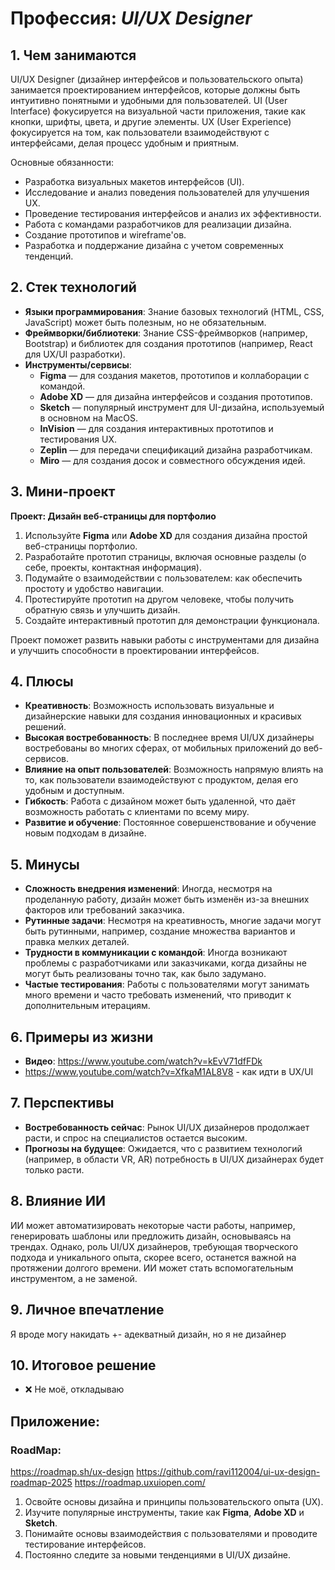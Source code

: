 # Профессия: *UI/UX Designer*

## 1. Чем занимаются
UI/UX Designer (дизайнер интерфейсов и пользовательского опыта) занимается проектированием интерфейсов, которые должны быть интуитивно понятными и удобными для пользователей. UI (User Interface) фокусируется на визуальной части приложения, такие как кнопки, шрифты, цвета, и другие элементы. UX (User Experience) фокусируется на том, как пользователи взаимодействуют с интерфейсами, делая процесс удобным и приятным.

Основные обязанности:
- Разработка визуальных макетов интерфейсов (UI).
- Исследование и анализ поведения пользователей для улучшения UX.
- Проведение тестирования интерфейсов и анализ их эффективности.
- Работа с командами разработчиков для реализации дизайна.
- Создание прототипов и wireframe'ов.
- Разработка и поддержание дизайна с учетом современных тенденций.

## 2. Стек технологий
* **Языки программирования**: Знание базовых технологий (HTML, CSS, JavaScript) может быть полезным, но не обязательным.
* **Фреймворки/библиотеки**: Знание CSS-фреймворков (например, Bootstrap) и библиотек для создания прототипов (например, React для UX/UI разработки).
* **Инструменты/сервисы**:
  - **Figma** — для создания макетов, прототипов и коллаборации с командой.
  - **Adobe XD** — для дизайна интерфейсов и создания прототипов.
  - **Sketch** — популярный инструмент для UI-дизайна, используемый в основном на MacOS.
  - **InVision** — для создания интерактивных прототипов и тестирования UX.
  - **Zeplin** — для передачи спецификаций дизайна разработчикам.
  - **Miro** — для создания досок и совместного обсуждения идей.

## 3. Мини-проект
**Проект: Дизайн веб-страницы для портфолио**
1. Используйте **Figma** или **Adobe XD** для создания дизайна простой веб-страницы портфолио.
2. Разработайте прототип страницы, включая основные разделы (о себе, проекты, контактная информация).
3. Подумайте о взаимодействии с пользователем: как обеспечить простоту и удобство навигации.
4. Протестируйте прототип на другом человеке, чтобы получить обратную связь и улучшить дизайн.
5. Создайте интерактивный прототип для демонстрации функционала.

Проект поможет развить навыки работы с инструментами для дизайна и улучшить способности в проектировании интерфейсов.

## 4. Плюсы
- **Креативность**: Возможность использовать визуальные и дизайнерские навыки для создания инновационных и красивых решений.
- **Высокая востребованность**: В последнее время UI/UX дизайнеры востребованы во многих сферах, от мобильных приложений до веб-сервисов.
- **Влияние на опыт пользователей**: Возможность напрямую влиять на то, как пользователи взаимодействуют с продуктом, делая его удобным и доступным.
- **Гибкость**: Работа с дизайном может быть удаленной, что даёт возможность работать с клиентами по всему миру.
- **Развитие и обучение**: Постоянное совершенствование и обучение новым подходам в дизайне.

## 5. Минусы
- **Сложность внедрения изменений**: Иногда, несмотря на проделанную работу, дизайн может быть изменён из-за внешних факторов или требований заказчика.
- **Рутинные задачи**: Несмотря на креативность, многие задачи могут быть рутинными, например, создание множества вариантов и правка мелких деталей.
- **Трудности в коммуникации с командой**: Иногда возникают проблемы с разработчиками или заказчиками, когда дизайны не могут быть реализованы точно так, как было задумано.
- **Частые тестирования**: Работы с пользователями могут занимать много времени и часто требовать изменений, что приводит к дополнительным итерациям.

## 6. Примеры из жизни
* **Видео**: https://www.youtube.com/watch?v=kEvV71dfFDk
* https://www.youtube.com/watch?v=XfkaM1AL8V8 - как идти в UX/UI

## 7. Перспективы
- **Востребованность сейчас**: Рынок UI/UX дизайнеров продолжает расти, и спрос на специалистов остается высоким.
- **Прогнозы на будущее**: Ожидается, что с развитием технологий (например, в области VR, AR) потребность в UI/UX дизайнерах будет только расти.
  
## 8. Влияние ИИ
ИИ может автоматизировать некоторые части работы, например, генерировать шаблоны или предложить дизайн, основываясь на трендах. Однако, роль UI/UX дизайнеров, требующая творческого подхода и уникального опыта, скорее всего, останется важной на протяжении долгого времени. ИИ может стать вспомогательным инструментом, а не заменой.

## 9. Личное впечатление
Я вроде могу накидать +- адекватный дизайн, но я не дизайнер

## 10. Итоговое решение
* ❌ Не моё, откладываю

## Приложение:
### RoadMap:

https://roadmap.sh/ux-design
https://github.com/ravi112004/ui-ux-design-roadmap-2025
https://roadmap.uxuiopen.com/

1. Освойте основы дизайна и принципы пользовательского опыта (UX).
2. Изучите популярные инструменты, такие как **Figma**, **Adobe XD** и **Sketch**.
3. Понимайте основы взаимодействия с пользователями и проводите тестирование интерфейсов.
4. Постоянно следите за новыми тенденциями в UI/UX дизайне.
